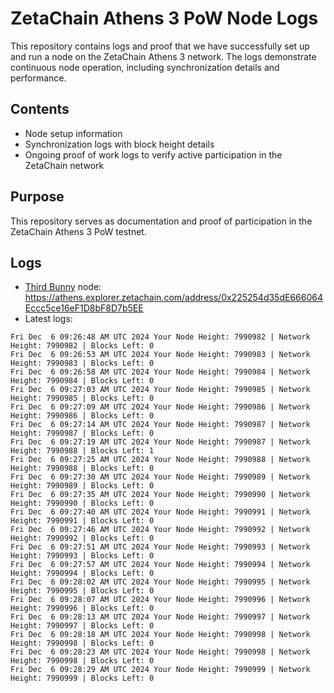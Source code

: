 # ZetaChain Athens 3 PoW Node Logs
This repository contains logs and proof that we have successfully set up and run a node on the ZetaChain Athens 3 network. The logs demonstrate continuous node operation, including synchronization details and performance.

## Contents
- Node setup information
- Synchronization logs with block height details
- Ongoing proof of work logs to verify active participation in the ZetaChain network

## Purpose
This repository serves as documentation and proof of participation in the ZetaChain Athens 3 PoW testnet.

## Logs

- [Third Bunny](https://thirdbunny.xyz/) node: https://athens.explorer.zetachain.com/address/0x225254d35dE666064Eccc5ce16eF1D8bF8D7b5EE
- Latest logs:
```
Fri Dec  6 09:26:48 AM UTC 2024 Your Node Height: 7990982 | Network Height: 7990982 | Blocks Left: 0
Fri Dec  6 09:26:53 AM UTC 2024 Your Node Height: 7990983 | Network Height: 7990983 | Blocks Left: 0
Fri Dec  6 09:26:58 AM UTC 2024 Your Node Height: 7990984 | Network Height: 7990984 | Blocks Left: 0
Fri Dec  6 09:27:03 AM UTC 2024 Your Node Height: 7990985 | Network Height: 7990985 | Blocks Left: 0
Fri Dec  6 09:27:09 AM UTC 2024 Your Node Height: 7990986 | Network Height: 7990986 | Blocks Left: 0
Fri Dec  6 09:27:14 AM UTC 2024 Your Node Height: 7990987 | Network Height: 7990987 | Blocks Left: 0
Fri Dec  6 09:27:19 AM UTC 2024 Your Node Height: 7990987 | Network Height: 7990988 | Blocks Left: 1
Fri Dec  6 09:27:25 AM UTC 2024 Your Node Height: 7990988 | Network Height: 7990988 | Blocks Left: 0
Fri Dec  6 09:27:30 AM UTC 2024 Your Node Height: 7990989 | Network Height: 7990989 | Blocks Left: 0
Fri Dec  6 09:27:35 AM UTC 2024 Your Node Height: 7990990 | Network Height: 7990990 | Blocks Left: 0
Fri Dec  6 09:27:40 AM UTC 2024 Your Node Height: 7990991 | Network Height: 7990991 | Blocks Left: 0
Fri Dec  6 09:27:46 AM UTC 2024 Your Node Height: 7990992 | Network Height: 7990992 | Blocks Left: 0
Fri Dec  6 09:27:51 AM UTC 2024 Your Node Height: 7990993 | Network Height: 7990993 | Blocks Left: 0
Fri Dec  6 09:27:57 AM UTC 2024 Your Node Height: 7990994 | Network Height: 7990994 | Blocks Left: 0
Fri Dec  6 09:28:02 AM UTC 2024 Your Node Height: 7990995 | Network Height: 7990995 | Blocks Left: 0
Fri Dec  6 09:28:07 AM UTC 2024 Your Node Height: 7990996 | Network Height: 7990996 | Blocks Left: 0
Fri Dec  6 09:28:13 AM UTC 2024 Your Node Height: 7990997 | Network Height: 7990997 | Blocks Left: 0
Fri Dec  6 09:28:18 AM UTC 2024 Your Node Height: 7990998 | Network Height: 7990998 | Blocks Left: 0
Fri Dec  6 09:28:23 AM UTC 2024 Your Node Height: 7990998 | Network Height: 7990998 | Blocks Left: 0
Fri Dec  6 09:28:29 AM UTC 2024 Your Node Height: 7990999 | Network Height: 7990999 | Blocks Left: 0
```

